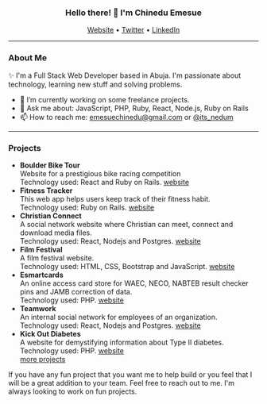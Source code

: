 <h3 align="center"> Hello there! 👋 I'm Chinedu Emesue</h3>
<p align="center">
  <a href="https://chineduemesue.netlify.app">Website</a> •
  <a href="https://twitter.com/its_nedum">Twitter</a> •
  <a href="https://www.linkedin.com/in/chinedu-emesue">LinkedIn</a>
</p>

---
### About Me
✨ I'm a Full Stack Web Developer based in Abuja. I'm passionate about technology, learning new stuff and solving problems.
- 🔭 I’m currently working on some freelance projects.
- 💬 Ask me about: JavaScript, PHP, Ruby, React, Node.js, Ruby on Rails
- 📫 How to reach me: emesuechinedu@gmail.com or [@its_nedum](https://twitter.com/its_nedum)

---
### Projects
- <b>Boulder Bike Tour</b> <br>
  <span>Website for a prestigious bike racing competition</span> <br>
  Technology used: React and Ruby on Rails. [website](https://boulderbike-tour.herokuapp.com)
- <b>Fitness Tracker</b> <br>
  <span>This web app helps users keep track of their fitness habit.</span> <br>
  Technology used: Ruby on Rails. [website](https://move-nd-groove.herokuapp.com)
- <b>Christian Connect</b> <br>
  <span>A social network website where Christian can meet, connect and download media files.</span> <br>
  Technology used: React, Nodejs and Postgres. [website](https://christian-connect.herokuapp.com)
- <b>Film Festival</b> <br>
  <span>A film festival website.</span> <br>
  Technology used: HTML, CSS, Bootstrap and JavaScript. [website](https://its-nedum.github.io/film-festival/)
- <b>Esmartcards</b> <br>
  <span>An online access card store for WAEC, NECO, NABTEB result checker pins and JAMB correction of data.</span> <br>
  Technology used: PHP. [website](https://www.esmartcards.com.ng)
- <b>Teamwork</b> <br>
  <span>An internal social network for employees of an organization.</span> <br>
  Technology used: React, Nodejs and Postgres. [website](https://its-teamwork-app.herokuapp.com)
- <b>Kick Out Diabetes</b> <br>
  <span>A website for demystifying information about Type II diabetes.</span> <br>
  Technology used: PHP. [website](https://www.kickoutdiabetes.org.ng) <br>
 [more projects](https://chineduemesue.netlify.app)
 
 <p>If you have any fun project that you want me to help build or you feel that I will be a great addition to your team. Feel free to reach out to me. I'm always looking to work on fun projects.</p>
<!--
**its-nedum/its-nedum** is a ✨ _special_ ✨ repository because its `README.md` (this file) appears on your GitHub profile.

Here are some ideas to get you started:

- 🔭 I’m currently working on ...
- 🌱 I’m currently learning ...
- 👯 I’m looking to collaborate on ...
- 🤔 I’m looking for help with ...
- 💬 Ask me about ...
- 📫 How to reach me: ...
- 😄 Pronouns: ...
- ⚡ Fun fact: ...
-->
